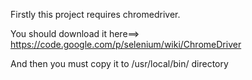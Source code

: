 Firstly this project requires chromedriver.

You should download it here==> https://code.google.com/p/selenium/wiki/ChromeDriver

And then you must copy it to /usr/local/bin/ directory
